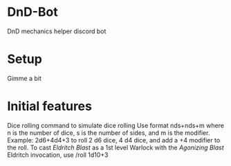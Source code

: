 # DnD-Bot
 DnD mechanics helper discord bot

# Setup
 Gimme a bit

# Initial features
 Dice rolling command to simulate dice rolling
 Use format nds+nds+m where n is the number of dice, s is the number of sides, and m is the modifier.
 Example: 2d6+4d4+3 to roll 2 d6 dice, 4 d4 dice, and add a +4 modifier to the roll. To cast *Eldritch Blast* as a 1st level Warlock with the *Agonizing Blast* Eldritch invocation, use /roll 1d10+3
